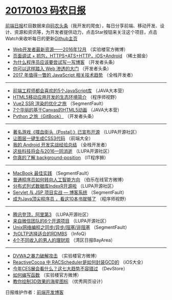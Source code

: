 # [20170103 码农日报](03.md)

[前端日报](https://qdkfweb.cn/c/news)栏目数据来自[码农头条](https://toutiao.qdkfweb.cn/)（我开发的爬虫），每日分享前端、移动开发、设计、资源和资讯等，为开发者提供动力，点击Star按钮来关注这个项目，点击Watch来收听每日的更新[Github主页](https://github.com/kujian/frontendDaily)
* [Web开发者最新资源——2016年12月](https://toutiao.qdkfweb.cn/20490.html) （实验楼官方微博）
* [页面调试 + 抓包，HTTPS+ATS+HTTP，iOS+Android](https://toutiao.qdkfweb.cn/20399.html) （稀土掘金）
* [为什么程序员应该要尝试写一写博客](https://toutiao.qdkfweb.cn/20464.html) （开发者头条）
* [你可以这样踏入 Web 渗透的大门](https://toutiao.qdkfweb.cn/20457.html) （开发者头条）
* [2017 年值得一瞥的 JavaScript 相关技术趋势](https://toutiao.qdkfweb.cn/20408.html) （全栈开发者）

***
* [前端工程师都会喜欢的5个JavaScript库](https://toutiao.qdkfweb.cn/20456.html) （JAVA大本营）
* [HTML5移动应用开发的生态环境简介](https://toutiao.qdkfweb.cn/20434.html) （程序师视野）
* [Vue2 SSR 渲染的优化之旅](https://toutiao.qdkfweb.cn/20431.html) （SegmentFault）
* [7个华丽的基于Canvas的HTML5动画](https://toutiao.qdkfweb.cn/20455.html) （JAVA大本营）
* [Python 之旅（GitBook）](https://toutiao.qdkfweb.cn/20460.html) （开发者头条）

***
* [著名游戏《喋血街头（Postal）》已宣布开源](https://toutiao.qdkfweb.cn/20451.html) （LUPA开源社区）
* [让图层一键生成CSS3代码](https://toutiao.qdkfweb.cn/20417.html) （前端大全）
* [我的 Android 开发实战经验总结](https://toutiao.qdkfweb.cn/20443.html) （全栈开发者）
* [这些科技将会与2016一同消逝](https://toutiao.qdkfweb.cn/20480.html) （LUPA开源社区）
* [你真的了解 background-position](https://toutiao.qdkfweb.cn/20421.html) （IT程序狮）

***
* [MacBook 最佳实践](https://toutiao.qdkfweb.cn/20427.html) （SegmentFault）
* [普通程序员如何转向人工智能方向](https://toutiao.qdkfweb.cn/20402.html) （伯乐在线官方微博）
* [分布式列式数据库IndexR开源啦](https://toutiao.qdkfweb.cn/20453.html) （LUPA开源社区）
* [Servlet 与 JSP 项目实战 — 博客系统](https://toutiao.qdkfweb.cn/20430.html) （SegmentFault）
* [成为Java顶尖程序员 ，看这10本书就够了](https://toutiao.qdkfweb.cn/20432.html) （程序师视野）

***
* [腾讯登顶，阿里第3](https://toutiao.qdkfweb.cn/20446.html) （LUPA开源社区）
* [来自微信团队的6个开源项目](https://toutiao.qdkfweb.cn/20448.html) （LUPA开源社区）
* [Unix网络编程之同步/异步/阻塞/非阻塞](https://toutiao.qdkfweb.cn/20428.html) （SegmentFault）
* [为OLTP选择适合的RDMBS](https://toutiao.qdkfweb.cn/20440.html) （InfoQ）
* [4个不同收入的男人的理财观](https://toutiao.qdkfweb.cn/20481.html) （湾区日报BayArea）

***
* [DVWA之暴力破解攻击](https://toutiao.qdkfweb.cn/20491.html) （实验楼官方微博）
* [ReactiveCocoa 中 RACScheduler是如何封装GCD的](https://toutiao.qdkfweb.cn/20442.html) （iOS大全）
* [今年CES展会看什么？这七大趋势不容错过](https://toutiao.qdkfweb.cn/20420.html) （DevStore）
* [如何编写函数](https://toutiao.qdkfweb.cn/20581.html) （实验楼官方微博）
* [教你绘制3D效果的海星图标](https://toutiao.qdkfweb.cn/20398.html) （优秀网页设计）

日报维护作者：[前端开发博客](https://qdkfweb.cn/) 